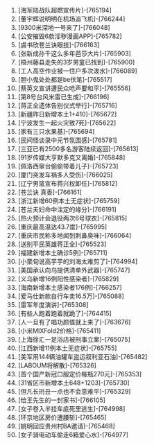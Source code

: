 
1. [海军陆战队超燃宣传片]-[765194]
1. [董宇辉说明明在机场追飞机]-[766244]
1. [9300米深地一号来了]-[766048]
1. [公安摧毁6款淫秽漫画APP]-[765782]
1. [虞书欣苍兰诀眼技]-[766163]
1. [张新成孙千这么多年芭莎大片]-[765903]
1. [梧州藤县走失的3岁男童已找到]-[765900]
1. [工人高空作业被一住户多次泼水]-[766089]
1. [胆小鬼处处都是be伏笔]-[765517]
1. [蔡英文宣讲遭民众呛声要和平]-[765556]
1. [第8号台风米雷已生成]-[766196]
1. [蒋正全遗体告别仪式举行]-[765716]
1. [新疆昨日新增本土1+410]-[765672]
1. [宁波发生一起火灾致7死]-[765622]
1. [家有三只水果基]-[765694]
1. [民间怪谈录中元节氛围感]-[765781]
1. [三亚已有2500多名游客陆续返回]-[765613]
1. [91岁传媒大亨默多克又离婚]-[765848]
1. [佩洛西窜台偷偷带着儿子]-[765723]
1. [厦门突发车祸多人受伤]-[766025]
1. [辽宁男篮宣布蒋兴权卸任]-[765812]
1. [苍兰诀 真香]-[766161]
1. [浙江新增60例本土无症状]-[765759]
1. [苍兰夫妇命中注定的缘分]-[766191]
1. [热火预计会退役两次6号球衣]-[765815]
1. [重庆最高温达43.7度]-[765995]
1. [重庆市民称多地闻到刺鼻臭味]-[766064]
1. [送别平民英雄蒋正全]-[765523]
1. [福建新增本土确诊5例]-[765711]
1. [小栗旬说高芋芋的刘海太难剪了]-[764994]
1. [美国承认向乌提供清单外武器]-[765747]
1. [义乌新增16例阳性感染者]-[765829]
1. [海南新增本土感染者176例]-[766257]
1. [爱马仕新款自行车卖16.5万]-[765088]
1. [雷军年度演讲]-[765308]
1. [有些人跑着跑着就跪了]-[764415]
1. [人一旦有了唱功颜值就上来了]-[763676]
1. [小米MIXFold2价格]-[765411]
1. [上海徐汇一足浴店被刑事立案]-[765075]
1. [江西新增11例本土无症状]-[765755]
1. [美军用144辆油罐车盗运叙利亚石油]-[765482]
1. [LABOUM将解散]-[765326]
1. [首个国产新冠口服定价每瓶270元]-[765353]
1. [31省区市新增本土648+1203]-[765730]
1. [但凡长珩丑一点也不会意难平]-[765329]
1. [给王先生的一封家书]-[766105]
1. [女子卷入半挂车底死里逃生]-[764998]
1. [环京地区房价遭腰斩]-[765465]
1. [姚明回应贵州村BA邀请]-[765468]
1. [女子骑电动车偷走6箱爱心水]-[764977]